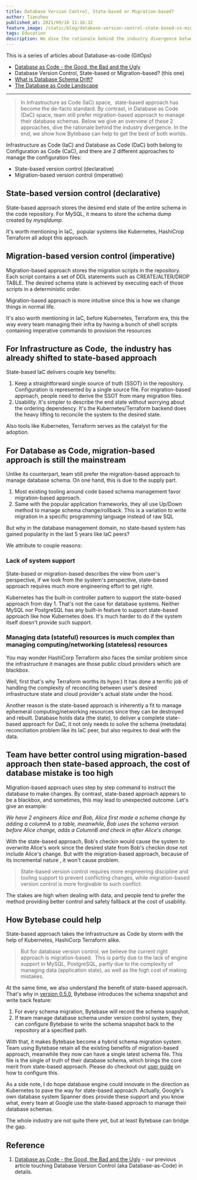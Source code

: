 ```yaml
---
title: Database Version Control, State-based or Migration-based?
author: Tianzhou
published_at: 2021/09/10 11:16:32
feature_image: /static/blog/database-version-control-state-based-vs-migration-based/state-based-vs-migration-based.webp
tags: Education
description: We dive the rationale behind the industry divergence between state-based and migration-based approach. In the end, we also show how Bytebase can help to get the best of both worlds.
---
```


This is a series of articles about Database-as-code (GitOps)

- [Database as Code - the Good, the Bad and the Ugly](database-as-code)
- Database Version Control, State-based or Migration-based? (this one)
- [What is Database Schema Drift?](what-is-database-schema-drift)
- [The Database as Code Landscape](database-as-code-landscape)

---

> In Infrastructure as Code (IaC) space,  state-based approach has become the de-facto standard. By contrast, in Database as Code (DaC) space, team still prefer migration-based approach to manage their database schemas. Below we give an overview of these 2 approaches, dive the rationale behind the industry divergence. In the end, we show how Bytebase can help to get the best of both worlds.

Infrastructure as Code (IaC) and Database as Code (DaC) both belong to Configuration as Code (CaC), and there are 2 different approaches to manage the configuration files:

- State-based version control (declarative)
- Migration-based version control (imperative)

## State-based version control (declarative)

State-based approach stores the desired end state of the entire schema in the code repository. For MySQL, it means to store the schema dump created by _mysqldump_.

It's worth mentioning in IaC,  popular systems like Kubernetes, HashiCrop Terraform all adopt this approach.

## Migration-based version control (imperative)

Migration-based approach stores the migration scripts in the repository. Each script contains a set of DDL statements such as CREATE/ALTER/DROP TABLE. The desired schema state is achieved by executing each of those scripts in a deterministic order.

Migration-based approach is more intuitive since this is how we change things in normal life.

It's also worth mentioning in IaC, before Kubernetes, Terraform era, this the way every team managing their infra by having a bunch of shell scripts containing imperative commands to provision the resources

## For Infrastructure as Code,  the industry has already shifted to state-based approach

State-based IaC delivers couple key benefits:

1. Keep a straightforward single source of truth (SSOT) in the repository. Configuration is represented by a single source file. For migration-based approach, people need to derive the SSOT from many migration files.
2. Usability. It's simpler to describe the end state without worrying about the ordering dependency. It's the Kubernetes/Terraform backend does the heavy lifting to reconcile the system to the desired state.

Also tools like Kubernetes, Terraform serves as the catalyst for the adoption.

## For Database as Code, migration-based approach is still the mainstream

Unlike its counterpart, team still prefer the migration-based approach to manage database schema. On one hand, this is due to the supply part.

1. Most existing tooling around code based schema management favor migration-based approach.
2. Same with the popular application frameworks, they all use Up/Down method to manage schema change/rollback. This is a variation to write migration in a specific programming language instead of raw SQL

But why in the database management domain, no state-based system has gained popularity in the last 5 years like IaC peers?

We attribute to couple reasons:

### Lack of system support

State-based or migration-based describes the view from user's perspective, if we look from the system's perspective, state-based approach requires much more engineering effort to get right.

Kubernetes has the built-in controller pattern to support the state-based approach from day 1. That's not the case for database systems. Neither MySQL nor PostgreSQL has any built-in feature to support state-based approach like how Kubernetes does. It's much harder to do if the system itself doesn't provide such support.

### Managing data (stateful) resources is much complex than managing computing/networking (stateless) resources

You may wonder HashiCorp Terraform also faces the similar problem since the infrastructure it manages are those public cloud providers which are blackbox.

Well, first that's why Terraform worths its hype:) It has done a terrific job of handling the complexity of reconciling between user's desired infrastructure state and cloud provider's actual state under the hood.

Another reason is the state-based approach is inherently a fit to manage ephemeral computing/networking resources since they can be destroyed and rebuilt. Database holds data (the state), to deliver a complete state-based approach for DaC, it not only needs to solve the schema (metadata) reconciliation problem like its IaC peer, but also requires to deal with the data.

## Team have better control using migration-based approach then state-based approach, the cost of database mistake is too high

Migration-based approach uses step by step command to instruct the database to make changes. By contrast, state-based approach appears to be a blackbox, and sometimes, this may lead to unexpected outcome. Let's give an example:

_We have 2 engineers Alice and Bob, Alice first made a schema change by adding a columnA to a table, meanwhile, Bob uses the schema version before Alice change, adds a ColumnB and check in after Alice's change._

With the state-based approach, Bob's checkin would cause the system to overwrite Alice's work since the desired state from Bob's checkin dose not include Alice's change. But with the migration-based approach, because of its incremental nature , it won't cause problem.

> State-based version control requires more engineering discipline and tooling support to prevent conflicting changes, while migration-based version control is more forgivable to such conflict.

The stakes are high when dealing with data, and people tend to prefer the method providing better control and safety fallback at the cost of usability.

## How Bytebase could help

State-based approach takes the Infrastructure as Code by storm with the help of Kubernetes, HashiCorp Terraform alike.

> But for database version control, we believe the current right approach is migration-based.  This is partly due to the lack of engine support in MySQL, PostgreSQL, partly due to the complexity of managing data (application state), as well as the high cost of making mistakes.

At the same time, we also understand the benefit of state-based approach. That's why in [version 0.5.0](https://bytebase.com/changelog#release-050), Bytebase introduces the schema snapshot and write back feature:

1. For every schema migration, Bytebase will record the schema snapshot.
2. If team manage database schema under version control system, they can configure Bytebase to write the schema snapshot back to the repository at a specified path.

With that, it makes Bytebase become a hybrid schema migration system. Team using Bytebase retain all the existing benefits of migration-based approach, meanwhile they now can have a single latest schema file. This file is the single of truth of their database schema, which brings the core merit from state-based approach. Please do checkout out [user guide](https://docs.bytebase.com/use-bytebase/vcs-integration/link-repository#step-3-configure-deploy) on how to configure this.

As a side note, I do hope database engine could innovate in the direction as Kubernetes to pave the way for state-based approach. Actually, Google's own database system Spanner does provide these support and you know what, every team at Google use the state-based approach to manage their database schemas.

The whole industry are not quite there yet, but at least Bytebase can bridge the gap.

## Reference

1. [Database as Code - the Good, the Bad and the Ugly](database-as-code) - our previous article touching Database Version Control (aka Database-as-Code) in details.
